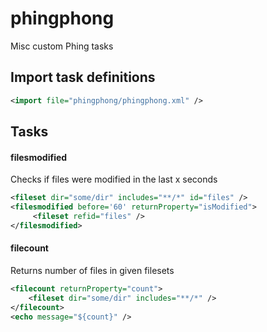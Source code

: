 # phingphong
Misc custom Phing tasks

## Import task definitions
```XML
<import file="phingphong/phingphong.xml" />
```

## Tasks
#### filesmodified
Checks if files were modified in the last x seconds
```XML
<fileset dir="some/dir" includes="**/*" id="files" />
<filesmodified before='60' returnProperty="isModified">
     <fileset refid="files" />
</filesmodified>
```

#### filecount
Returns number of files in given filesets
```XML
<filecount returnProperty="count">
    <fileset dir="some/dir" includes="**/*" />
</filecount>
<echo message="${count}" />
```
